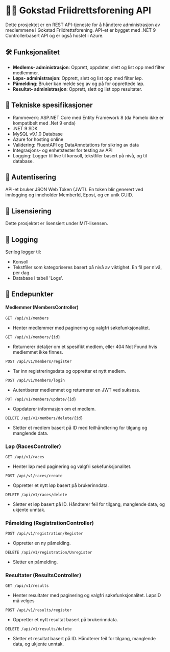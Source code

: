 # 🏃‍♂️ Gokstad Friidrettsforening API

Dette prosjektet er en REST API-tjeneste for å håndtere administrasjon av medlemmene i Gokstad Friidrettsforening. API-et er bygget med .NET 9 Controllerbasert API og er også hostet i Azure.

## 🛠 Funksjonalitet
- **Medlems- administrasjon**: Opprett, oppdater, slett og list opp med filter medlemmer.
- **Løps- administrasjon**: Opprett, slett og list opp med filter løp.
- **Påmelding**: Bruker kan melde seg av og på for opprettede løp.
- **Resultat- administrasjon**: Opprett, slett og list opp resultater.

## 🚀 Tekniske spesifikasjoner
- Rammeverk: ASP.NET Core med Entity Framework 8 (da Pomelo ikke er kompatibelt med .Net 9 enda)
- .NET 9 SDK
- MySQL v9.1.0 Database
- Azure for hosting online
- Validering: FluentAPI og DataAnnotations for sikring av data
- Integrasjons- og enhetstester for testing av API
- Logging: Logger til live til konsoll, tekstfiler basert på nivå, og til database.


## 🔑 Autentisering

API-et bruker JSON Web Token (JWT). En token blir generert ved innlogging og inneholder MemberId, Epost, og en unik GUID.

## 🪪 Lisensiering

Dette prosjektet er lisensiert under MIT-lisensen.

## 💬 Logging

Serilog logger til:
- Konsoll
- Tekstfiler som kategoriseres basert på nivå av viktighet. En fil per nivå, per dag.
- Database i tabell 'Logs'.

## 📌 Endepunkter
#### Medlemmer (MembersController)

`GET /api/v1/members` 
- Henter medlemmer med paginering og valgfri søkefunksjonalitet.

`GET /api/v1/members/{id}`
- Returnerer detaljer om et spesifikt medlem, eller 404 Not Found hvis medlemmet ikke finnes.

`POST /api/v1/members/register`
- Tar inn registreringsdata og oppretter et nytt medlem.

`POST /api/v1/members/login`
- Autentiserer medlemmet og returnerer en JWT ved suksess.

`PUT /api/v1/members/update/{id}`
- Oppdaterer informasjon om et medlem.

`DELETE /api/v1/members/delete/{id}`
- Sletter et medlem basert på ID med feilhåndtering for tilgang og manglende data.

### Løp (RacesController)

`GET /api/v1/races`
- Henter løp med paginering og valgfri søkefunksjonalitet.

`POST /api/v1/races/create`
- Oppretter et nytt løp basert på brukerinndata.

`DELETE /api/v1/races/delete`
- Sletter et løp basert på ID. Håndterer feil for tilgang, manglende data, og ukjente unntak.

### Påmelding (RegistrationController)

`POST /api/v1/registration/Register`
- Oppretter en ny påmelding.

`DELETE /api/v1/registration/Unregister`
- Sletter en påmelding.

### Resultater (ResultsController)

`GET /api/v1/results`
- Henter resultater med paginering og valgfri søkefunksjonalitet. LøpsID må velges

`POST /api/v1/results/register`
- Oppretter et nytt resultat basert på brukerinndata.

`DELETE /api/v1/results/delete`
- Sletter et resultat basert på ID. Håndterer feil for tilgang, manglende data, og ukjente unntak.
